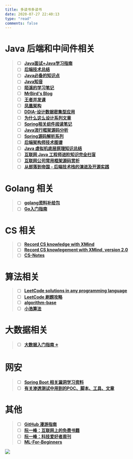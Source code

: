 ```yaml
---
title: 多读书多读书
date: 2020-07-27 22:40:13
type: "read"
comments: false
---
```


# Java 后端和中间件相关

> - [ ] [**Java面试+Java学习指南**](https://github.com/AobingJava/JavaFamily)
> - [ ] [**后端技术总结**](http://notfound9.github.io/interviewGuide/#/)
> - [ ] [**Java必备的知识点**](https://github.com/bin392328206/six-finger)
> - [ ] [**Java知音**](https://www.javazhiyin.com/topics)
> - [ ] [**陌溪的学习笔记**](https://github.com/moxi624/LearningNotes)
> - [ ] [**MrBird's Blog**](https://mrbird.cc/)
> - [ ] [**王者并发课**](https://juejin.cn/post/6967277362455150628)
> - [ ] [**凤凰架构**](https://icyfenix.cn/)
> - [ ] [**DDIA-设计数据密集型应用**](https://ddia.vonng.com/#/)
> - [ ] [**为什么这么设计系列文章**](https://draveness.me/whys-the-design/)
> - [ ] [**Spring相关组件阅读笔记**](https://github.com/seaswalker/spring-analysis)
> - [ ] [**Java流行框架源码分析**](https://github.com/coderbruis/JavaSourceCodeLearning)
> - [ ] [**Spring源码解析系列**](https://github.com/shiyujun/spring-framework)
> - [ ] [**后端架构师技术图谱**](https://github.com/xingshaocheng/architect-awesome)
> - [ ] [**Java 虚拟机底层原理知识总结**](https://doocs.github.io/jvm/#/)
> - [ ] [**互联网 Java 工程师进阶知识完全扫盲**](https://doocs.github.io/advanced-java/#/)
> - [ ] [**互联网公司常用框架源码赏析**](https://schunter.netlify.app/#/)
> - [ ] [**从部落到帝国 - 后端技术栈的演进及开源实践**](https://coderxing.gitbooks.io/architecture-evolution/content/)
>

# Golang 相关

> - [ ] [**golang资料补给包**](https://github.com/0voice/Introduction-to-Golang)
> - [ ] [**Go入门指南**](https://github.com/unknwon/the-way-to-go_ZH_CN)


# CS 相关
>- [ ] [**Record CS knowledge with XMind**](https://github.com/SmartKeyerror/ZeroMind)
>- [ ] [**Record CS knowlegement with XMind, version 2.0**](https://github.com/SmartKeyerror/Psyduck)
>- [ ] [**CS-Notes**](https://github.com/CyC2018/CS-Notes)

# 算法相关

> - [ ] [**LeetCode solutions in any programming language**](https://lc.netlify.app/#/)
> - [ ] [**LeetCode 刷题攻略**](https://github.com/youngyangyang04/leetcode-master)
> - [ ] [**algorithm-base**](https://github.com/chefyuan/algorithm-base)
> - [ ] [**小浩算法**](https://www.geekxh.com/)

# 大数据相关

> - [ ] [**大数据入门指南 ⭐**](https://github.com/heibaiying/BigData-Notes)

# 网安

> - [ ] [**Spring Boot 相关漏洞学习资料**](https://github.com/LandGrey/SpringBootVulExploit)
> - [ ] [**有关渗透测试中用到的POC、脚本、工具、文章**](https://github.com/Mr-xn/Penetration_Testing_POC)

# 其他

> - [ ] [**GitHub 漫游指南**](https://github.phodal.com/)
> - [ ] [**阮一峰：互联网上的免费书籍**](https://github.com/ruanyf/free-books)
> - [ ] [**阮一峰：科技爱好者周刊**](https://github.com/ruanyf/weekly)
> - [ ] [**ML-For-Beginners**](https://github.com/microsoft/ML-For-Beginners)



![](https://fabian.oss-cn-hangzhou.aliyuncs.com/img/629c1bb62130cd93ad65fd5a5371706.jpg)